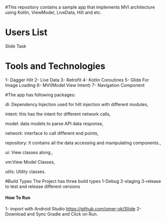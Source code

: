 #This repository contains a sample app that implements MVI architecture using Kotlin, ViewModel, LiveData, Hilt and etc.

# Users List
 Siide Task
 
# Tools and Technologies 
1- Dagger Hilt
2- Live Data
3- Retrofit 
4- Kotlin Coroutines
5- Glide For Image Loading
6- MVI(Model View Intent)
7- Navigation Component 

#The app has following packages:

di: Dependency Injection used for hilt injection with different modules,

intent: this has the intent for different network calls,
 
model: data models to parse API data response,

network: interface to call different end points,

repository: It contains all the data accessing and manipulating components.,

ui: View classes along.,

vm:View Model Classes, 

utils: Utility classes.

#Build Types 
The Project has three build types 
1-Debug
2-staging
3-release
to test and release different versions

#### How To Run
1- import with Android Studio https://github.com/omer-ok/Sliide
2- Download and Sync Gradle and Click on Run.
